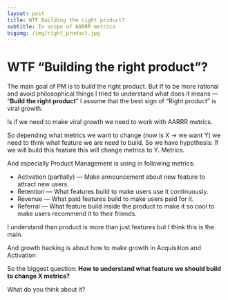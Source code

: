 ```yaml
---
layout: post
title: WTF Building the right product?
subtitle: In scope of AARRR metrics
bigimg: /img/right_product.jpg
---
```


# WTF “Building the right product”?

The main goal of PM is to build the right product. But If to be more rational
and avoid philosophical things I tried to understand what does it means —
“**Build the right product**” I assume that the best sign of “Right product” is
viral growth.

Is if we need to make viral growth we need to work with AARRR metrics.

So depending what metrics we want to change (now is X -> we want Y) we need to
think what feature we are need to build. So we have hypothesis: If we will build
this feature this will change metrics to Y. Metrics.

And especially Product Management is using in following metrics:

* Activation (partially) — Make announcement about new feature to attract new
users.
* Retention — What features build to make users use it continuously.
* Revenue — What paid features build to make users paid for it.
* Referral — What feature build inside the product to make it so cool to make
users recommend it to their friends.

I understand than product is more than just features but I think this is the
main.

And growth hacking is about how to make growth in Acquisition and Activation

So the biggest question: **How to understand what feature we should build to
change X metrics?**

What do you think about it?
